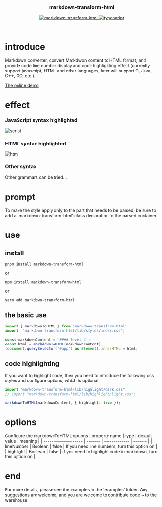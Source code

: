 <div align="center">
	<h3>markdown-transform-html</h3>
	<p align="center">
	    <a href="https://github.com/Acmenlei/markdown-to-html/tree/master" target="_blank">
	        <img src="https://img.shields.io/badge/markdown--transform--html-%3E1.3-ff69b4" alt="markdown-transform-html">
	    </a>
		<a href="https://www.tslang.cn/" target="_blank">
	        <img src="https://img.shields.io/badge/typescript-%3E4.0.0-blue" alt="typescript">
	    </a>
	</p>
	<p>&nbsp;</p>
</div>


# introduce
Markdown converter, convert Markdwon content to HTML format, and provide code line number display and code highlighting effect (currently support javascript, HTML and other languages, later will support C, Java, C++, GO, etc.).

[The online demo](https://acmenlei.github.io/markdown-transform-html-demo/)

# effect
### JavaScript syntax highlighted
![script](https://p6-juejin.byteimg.com/tos-cn-i-k3u1fbpfcp/855befde7c9e4dc09b8e52a07a15ab87~tplv-k3u1fbpfcp-watermark.image?)
### HTML syntax highlighted
![html](https://p9-juejin.byteimg.com/tos-cn-i-k3u1fbpfcp/6c2e8256b7c445cb8a1786aca55047f7~tplv-k3u1fbpfcp-watermark.image?)
### Other syntax
Other grammars can be tried...
# prompt
To make the style apply only to the part that needs to be parsed, be sure to add a 'markdown-transform-html' class declaration to the parsed container.
# use
## install
```shell
pnpm install markdown-transform-html
```
or
```shell
npm install markdown-transform-html
```
or
```shell
yarn add markdown-transform-html
```
## the basic use
```ts
import { markdownToHTML } from "markdown-transform-html"
import  "markdown-transform-html/lib/styles/index.css";

const markdownContent = `#### level 4`;
const html = markdownToHTML(markdownContent);
(document.querySelector("#app") as Element).innerHTML = html;
```
## code highlighting
If you want to highlight code, then you need to introduce the following css styles and configure options, which is optional.

```ts
import "markdown-transform-html/lib/highlight/dark.css";
// import "markdown-transform-html/lib/highlight/light.css";

markdownToHTML(markdownContent, { highlight: true });
```

# options
Configure the markdownToHTML options
| property name        | type    | default value | meaning |
| -------------------- | ------- | ------------- | ------- |
| lineNumber      | Boolean  | false | If you need line numbers, turn this option on |
| highlight      | Boolean  | false          | If you need to highlight code in markdown, turn this option on |

# end
For more details, please see the examples in the 'examples' folder. Any suggestions are welcome, and you are welcome to contribute code ~ to the warehouse
